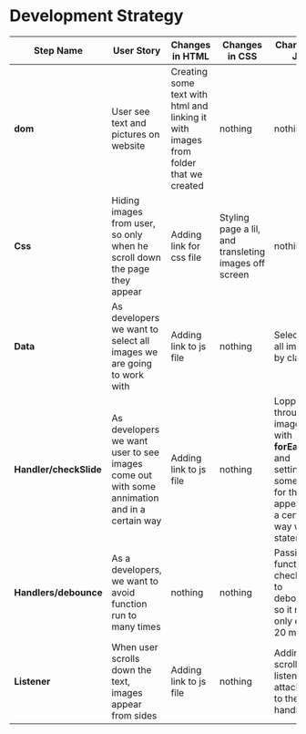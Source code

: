 # Development Strategy


| Step Name | User Story | Changes in HTML | Changes in CSS | Change in JS |
| --- | --- | --- | --- | --- |
| __dom__ | User see text and pictures on website | Creating some text with html and linking it with images from folder that we created | nothing | nothing |
| __Css__ | Hiding images from user, so only when he scroll down the page they appear | Adding link for css file | Styling page a lil, and transleting images off screen | nothing |
| __Data__ | As developers we want to select all images we are going to work with | Adding link to js file | nothing | Selecting all images by class |
| __Handler/checkSlide__ | As developers we want user to see images come out with some annimation and in a certain way | Adding link to js file | nothing | Lopping throug all images with **forEach**, and setting some rules for them to appear in a certain way with **if** statement |
| __Handlers/debounce__ | As a developers, we want to avoid function run to many times | nothing | nothing | Passing a function checkSlide to debounce, so it runs only every 20 ms. |
| __Listener__ | When user scrolls down the text, images appear from sides | Adding link to js file | nothing | Adding scroll listener, attached to the handler |
